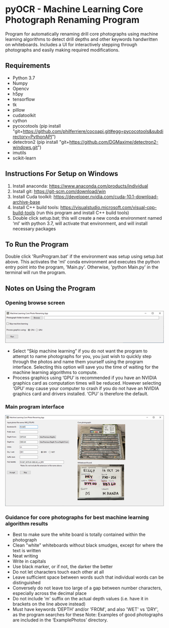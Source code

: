 # pyOCR - Machine Learning Core Photograph Renaming Program
Program for automatically renaming drill core photographs using machine learning algorithms to detect drill depths and other keywords handwritten on whiteboards. Includes a UI 
for interactively stepping through photographs and easily making required modifications.

## Requirements
* Python 3.7
* Numpy
* Opencv
* h5py
* tensorflow
* tk
* pillow
* cudatoolkit
* cython
* pycocotools (pip install "git+https://github.com/philferriere/cocoapi.git#egg=pycocotools&subdirectory=PythonAPI")
* detectron2 (pip install "git+https://github.com/DGMaxime/detectron2-windows.git")
* imutils
* scikit-learn

## Instructions For Setup on Windows
1. Install anaconda: https://www.anaconda.com/products/individual
2. Install git: https://git-scm.com/download/win
3. Install Cuda toolkit: https://developer.nvidia.com/cuda-10.1-download-archive-base
4. Install C++ build tools: https://visualstudio.microsoft.com/visual-cpp-build-tools (run this program and install C++ build tools)
5. Double click setup.bat; this will create a new conda environment named ‘ml’ with python 3.7, will activate that environment, and will install necessary packages

## To Run the Program
Double click 'RunProgram.bat' if the environment was setup using setup.bat above. This activates the 'ml' conda environment and executes the python entry point into the program, 'Main.py'. Otherwise, 'python Main.py' in the terminal will run the program. 

## Notes on Using the Program
### Opening browse screen
<img src="/input/OpeningBrowseScreen.png" alt="Opening Browse Screen" width="1000"/>

*	Select “Skip machine learning” if you do not want the program to attempt to name photographs for you, you just wish to quickly step through the photos and name them yourself using the program interface. Selecting this option will save you the time of waiting for the machine learning algorithms to compute.
*	Process graphics using ‘GPU’ is recommended if you have an NVIDIA graphics card as computation times will be reduced. However selecting ‘GPU’ may cause your computer to crash if you do not have an NVIDIA graphics card and drivers installed. ‘CPU’ is therefore the default.
### Main program interface
<img src="/input/MainProgramInterface.png" alt="Main Program Interface" width="1000"/>

### Guidance for core photographs for best machine learning algorithm results
*	Best to make sure the white board is totally contained within the photograph
*	Clean "white" whiteboards without black smudges, except for where the text is written
*	Neat writing
*	Write in capitals
*	Use black marker, or if not, the darker the better
*	Do not let characters touch each other at all
*	Leave sufficient space between words such that individual words can be distinguished
*	Conversely do not leave too large of a gap between number characters, especially across the decimal place
*	Do not include 'm' suffix on the actual depth values (i.e. have it in brackets on the line above instead)
*	Must have keywords ‘DEPTH’ and/or 'FROM', and also 'WET' vs 'DRY', as the program searches for these
Note: Examples of good photographs are included in the ‘ExamplePhotos’ directory.

